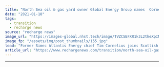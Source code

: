 ```yaml
---
title: "North Sea oil & gas yard owner Global Energy Group names  Cornelius CEO"
date: "2021-01-18"
tags: 
  - transition
  - recharge news
source: "recharge news"
image_url: "https://images-global.nhst.tech/image/TVZCSEFXR1k3L2theXpIMW1JNnR4Rkc1Ujg2SzBrUGg4NGFScjAvZllUOD0=/nhst/binary/4886522e58d2eea3bac68f331b1daa19"
image_fp: "/assets/img/post_thumbnails/155.jpg"
lead: "Former Simec Atlantis Energy chief Tim Cornelius joins Scottish construction contractor as plans simmer for redevelopment of its Nigg yard for offshore wind fabrication"
article_url: "https://www.rechargenews.com/transition/north-sea-oil-gas-yard-owner-global-energy-group-names-cornelius-ceo/2-1-946440"
---
```


---
